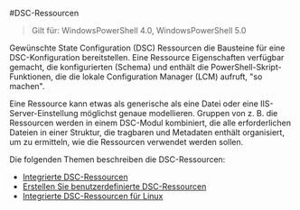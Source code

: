 #DSC-Ressourcen

> Gilt für: WindowsPowerShell 4.0, WindowsPowerShell 5.0

Gewünschte State Configuration (DSC) Ressourcen die Bausteine für eine DSC-Konfiguration bereitstellen. Eine Ressource Eigenschaften verfügbar gemacht, die konfigurierten (Schema) und enthält die PowerShell-Skript-Funktionen, die die lokale Configuration Manager (LCM) aufruft, "so machen".

Eine Ressource kann etwas als generische als eine Datei oder eine IIS-Server-Einstellung möglichst genaue modellieren. Gruppen von z. B. die Ressourcen werden in einem DSC-Modul kombiniert, die alle erforderlichen Dateien in einer Struktur, die tragbaren und Metadaten enthält organisiert, um zu ermitteln, wie die Ressourcen verwendet werden sollen.

Die folgenden Themen beschreiben die DSC-Ressourcen:

- [Integrierte DSC-Ressourcen](builtInResource.md)
- [Erstellen Sie benutzerdefinierte DSC-Ressourcen](authoringResource.md)
- [Integrierte DSC-Ressourcen für Linux](lnxBuiltInResources.md)



